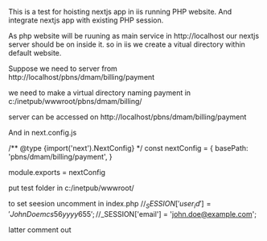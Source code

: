 This is a test for hoisting nextjs app in iis running PHP website. And integrate nextjs app with existing PHP session.

As php website will be ruuning as main service in http://localhost our nextjs server should be on inside it. so in iis we create a vitual directory within default website.

Suppose we need to server from http://localhost/pbns/dmam/billing/payment

we need to make a virtual directory naming payment in c:/inetpub/wwwroot/pbns/dmam/billing/

server can be accessed on http://localhost/pbns/dmam/billing/payment

And in next.config.js 

/** @type {import('next').NextConfig} */
const nextConfig = {
    basePath: 'pbns/dmam/billing/payment',
}

module.exports = nextConfig


put test folder in c:/inetpub/wwwroot/

to set seesion uncomment in index.php
//$_SESSION['user_id'] = 'JohnDoe mcs56yyyy655';
//$_SESSION['email'] = 'john.doe@example.com';

latter comment out 

